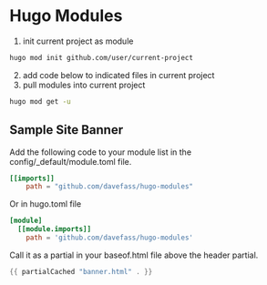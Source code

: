 # Hugo Modules

1. init current project as module

``` zsh
hugo mod init github.com/user/current-project
```

2. add code below to indicated files in current project
3. pull modules into current project

``` zsh
hugo mod get -u
``` 

## Sample Site Banner

Add the following code to your module list in the config/_default/module.toml file.

``` toml
[[imports]]
    path = "github.com/davefass/hugo-modules"
```

Or in hugo.toml file

``` toml
[module]
  [[module.imports]]
    path = 'github.com/davefass/hugo-modules'
```

Call it as a partial in your baseof.html file above the header partial.

``` go
{{ partialCached "banner.html" . }}
```
